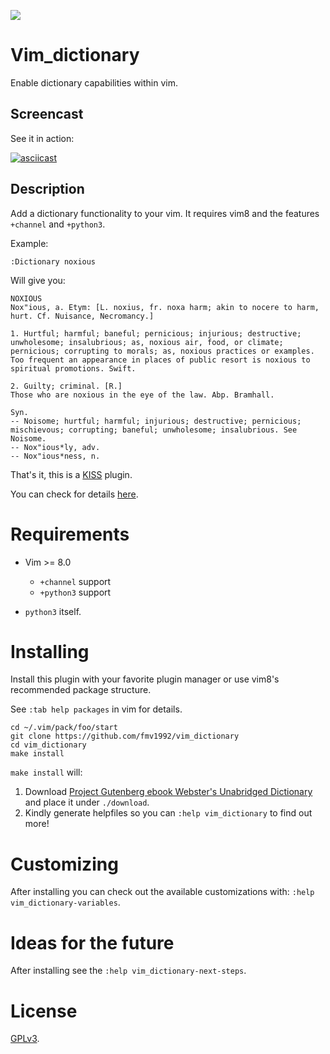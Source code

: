 ![](https://travis-ci.org/fmv1992/vim_dictionary.svg?branch=dev)

# Vim_dictionary

Enable dictionary capabilities within vim.

## Screencast

See it in action:

[![asciicast](https://asciinema.org/a/s9Gk1QCcPBwjM4OAxViNIlUoR.png)](https://asciinema.org/a/s9Gk1QCcPBwjM4OAxViNIlUoR)

## Description

Add a dictionary functionality to your vim. It requires vim8 and the features `+channel` and `+python3`.

Example:

    :Dictionary noxious

Will give you:

    NOXIOUS
    Nox"ious, a. Etym: [L. noxius, fr. noxa harm; akin to nocere to harm,
    hurt. Cf. Nuisance, Necromancy.]

    1. Hurtful; harmful; baneful; pernicious; injurious; destructive;
    unwholesome; insalubrious; as, noxious air, food, or climate;
    pernicious; corrupting to morals; as, noxious practices or examples.
    Too frequent an appearance in places of public resort is noxious to
    spiritual promotions. Swift.

    2. Guilty; criminal. [R.]
    Those who are noxious in the eye of the law. Abp. Bramhall.

    Syn.
    -- Noisome; hurtful; harmful; injurious; destructive; pernicious;
    mischievous; corrupting; baneful; unwholesome; insalubrious. See
    Noisome.
    -- Nox"ious*ly, adv.
    -- Nox"ious*ness, n.

That's it, this is a [KISS](https://en.wikipedia.org/wiki/KISS_principle) plugin.

You can check for details [here](https://github.com/fmv1992/vim_dictionary/blob/dev/doc/vim_dictionary.txt#L72).

# Requirements

* Vim >= 8.0
    * `+channel` support
    * `+python3` support

* `python3` itself.

# Installing

Install this plugin with your favorite plugin manager or use vim8's recommended package structure.

See `:tab help packages` in vim for details.

    cd ~/.vim/pack/foo/start
    git clone https://github.com/fmv1992/vim_dictionary
    cd vim_dictionary
    make install

`make install` will:

1. Download [Project Gutenberg ebook Webster's Unabridged Dictionary](http://www.gutenberg.org/ebooks/29765) and place it under `./download`.
1. Kindly generate helpfiles so you can `:help vim_dictionary` to find out more!

# Customizing

After installing you can check out the available customizations with: `:help vim_dictionary-variables`.

# Ideas for the future

After installing see the `:help vim_dictionary-next-steps`.

# License

[GPLv3](https://www.gnu.org/licenses/gpl-3.0.en.html).
